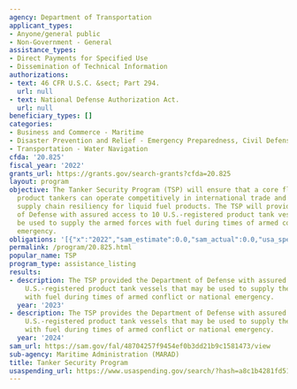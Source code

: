 ```yaml
---
agency: Department of Transportation
applicant_types:
- Anyone/general public
- Non-Government - General
assistance_types:
- Direct Payments for Specified Use
- Dissemination of Technical Information
authorizations:
- text: 46 CFR U.S.C. &sect; Part 294.
  url: null
- text: National Defense Authorization Act.
  url: null
beneficiary_types: []
categories:
- Business and Commerce - Maritime
- Disaster Prevention and Relief - Emergency Preparedness, Civil Defense
- Transportation - Water Navigation
cfda: '20.825'
fiscal_year: '2022'
grants_url: https://grants.gov/search-grants?cfda=20.825
layout: program
objective: The Tanker Security Program (TSP) will ensure that a core fleet of U.S.-based
  product tankers can operate competitively in international trade and enhance U.S.
  supply chain resiliency for liquid fuel products. The TSP will provide the Department
  of Defense with assured access to 10 U.S.-registered product tank vessels that may
  be used to supply the armed forces with fuel during times of armed conflict or national
  emergency.
obligations: '[{"x":"2022","sam_estimate":0.0,"sam_actual":0.0,"usa_spending_actual":0.0},{"x":"2023","sam_estimate":0.0,"sam_actual":60000000.0,"usa_spending_actual":60000000.0},{"x":"2024","sam_estimate":60000000.0,"sam_actual":0.0,"usa_spending_actual":9723236.04}]'
permalink: /program/20.825.html
popular_name: TSP
program_type: assistance_listing
results:
- description: The TSP provided the Department of Defense with assured access to 10
    U.S.-registered product tank vessels that may be used to supply the armed forces
    with fuel during times of armed conflict or national emergency.
  year: '2023'
- description: The TSP provides the Department of Defense with assured access to 10
    U.S.-registered product tank vessels that may be used to supply the armed forces
    with fuel during times of armed conflict or national emergency.
  year: '2024'
sam_url: https://sam.gov/fal/48704257f9454ef0b3dd21b9c1581473/view
sub-agency: Maritime Administration (MARAD)
title: Tanker Security Program
usaspending_url: https://www.usaspending.gov/search/?hash=a8c1b4281fd518318398e70f1da3ee02
---
```

